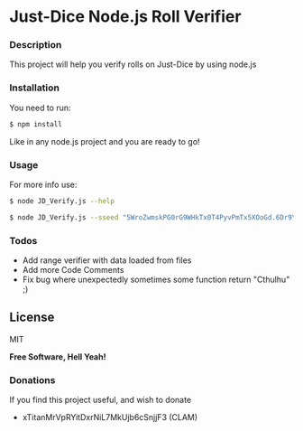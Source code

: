 # Just-Dice Node.js Roll Verifier

### Description
This project will help you verify rolls on Just-Dice by using node.js 

### Installation
You need to run:
```sh
$ npm install
```

Like in any node.js project and you are ready to go!

### Usage

For more info use:
```sh
$ node JD_Verify.js --help
```

```sh
$ node JD_Verify.js --sseed "5WroZwmskPG0rG9WHkTx0T4PyvPmTx5XOoGd.6Dr9Y6uhNOUTrvCVUkvFyWrltH9" --seed_hash "0cea215b7fc312242c0c949e658ade7995e77484e45ee2e38629d0b18ce32321" --cseed "560224986152234798766370" --nonce "4" --result "49.0089"
```

### Todos

 - Add range verifier with data loaded from files
 - Add more Code Comments
 - Fix bug where unexpectedly sometimes some function return "Cthulhu" ;)

License
----
MIT

**Free Software, Hell Yeah!**

### Donations
If you find this project useful, and wish to donate
- xTitanMrVpRYitDxrNiL7MkUjb6cSnjjF3 (CLAM)